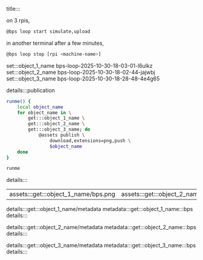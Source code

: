 title:::

on 3 rpis,

```bash
@bps loop start simulate,upload
```

in another terminal after a few minutes,

```bash
@bps loop stop [rpi <machine-name>]
```

set:::object_1_name bps-loop-2025-10-30-18-03-01-l6ulkz
set:::object_2_name bps-loop-2025-10-30-18-02-44-jajwbj
set:::object_3_name bps-loop-2025-10-30-18-28-48-4e4g65

details:::publication
```bash
runme() {
	local object_name
	for object_name in \
		get:::object_1_name \
		get:::object_2_name \
		get:::object_3_name; do
			@assets publish \
				download,extensions=png,push \
				$object_name
	done
}

runme
```
details:::

| | | |
|-|-|-|
| assets:::get:::object_1_name/bps.png | assets:::get:::object_2_name/bps.png | assets:::get:::object_3_name/bps.png |

details:::get:::object_1_name/metadata
metadata:::get:::object_1_name:::bps
details:::

details:::get:::object_2_name/metadata
metadata:::get:::object_2_name:::bps
details:::

details:::get:::object_3_name/metadata
metadata:::get:::object_3_name:::bps
details:::
